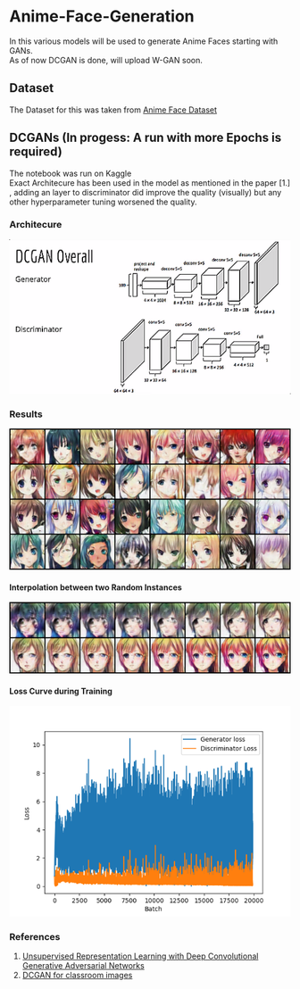 # Anime-Face-Generation
In this various models will be used to generate Anime Faces starting with GANs.<br>
As of now DCGAN is done, will upload W-GAN soon.
## Dataset
The Dataset for this was taken from [Anime Face Dataset](https://www.kaggle.com/datasets/splcher/animefacedataset)
## DCGANs (In progess: A run with more Epochs is required)
The notebook was run on Kaggle <br>
Exact Architecure has been used in the model as mentioned in the paper [1.] , adding an layer to discriminator did improve the quality (visually) but any other hyperparameter tuning worsened the quality.
### Architecure
![architecure](DCGAN/images/dcgan_archi.png)
### Results
![dcgan_img](DCGAN/images/result.png)
#### Interpolation between two Random Instances
![dcgan_inter](DCGAN/images/interpolation.png)
#### Loss Curve during Training
![dcgan_loss](DCGAN/images/loss.png)
### References
1. [Unsupervised Representation Learning with Deep Convolutional Generative Adversarial Networks](https://arxiv.org/abs/1511.06434)
2. [DCGAN for classroom images](https://neuro.cs.ut.ee/wp-content/uploads/2018/02/DCGAN.pdf)
